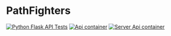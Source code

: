 # PathFighters

[![Python Flask API Tests](https://github.com/Niewidzialny84/PathFighters/actions/workflows/python_api_test.yml/badge.svg?branch=main&event=push)](https://github.com/Niewidzialny84/PathFighters/actions/workflows/python_api_test.yml)
[![Api container](https://github.com/Niewidzialny84/PathFighters/actions/workflows/api-container.yml/badge.svg)](https://github.com/Niewidzialny84/PathFighters/actions/workflows/api-container.yml)
[![Server Api container](https://github.com/Niewidzialny84/PathFighters/actions/workflows/server-api-container.yml/badge.svg)](https://github.com/Niewidzialny84/PathFighters/actions/workflows/server-api-container.yml)
